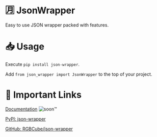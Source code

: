 # 🈷️ JsonWrapper
Easy to use JSON wrapper packed with features.
# 📥 Usage
Execute `pip install json-wrapper`.

Add `from json_wrapper import JsonWrapper` to the top of your project.
# 🔗 Important Links
[Documentation]() ![soon™](https://cdn.discordapp.com/emojis/881521960255914014.webp?size=32&quality=lossless)

[PyPI: json-wrapper](https://pypi.org/project/json-wrapper/)

[GitHub: RGBCube/json-wrapper](https://github.com/RGBCube/json-wrapper)
